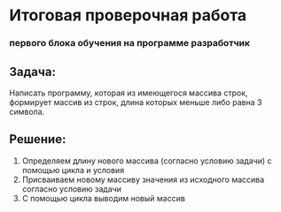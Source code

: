 # Итоговая проверочная работа
### первого блока обучения на программе разработчик

## Задача:
Написать программу, которая из имеющегося массива строк, формирует массив
из строк, длина которых меньше либо равна 3 символа.

## Решение:
1. Определяем длину нового массива (согласно условию задачи) с помощью цикла и условия
2. Присваиваем новому массиву значения из исходного массива согласно условию задачи
3. С помощью цикла выводим новый массив